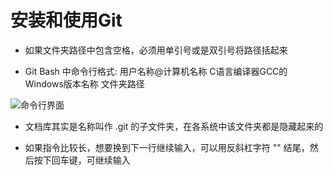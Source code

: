 # 安装和使用Git

- 如果文件夹路径中包含空格，必须用单引号或是双引号将路径括起来

- Git Bash 中命令行格式: 用户名称@计算机名称 C语言编译器GCC的Windows版本名称 文件夹路径

![命令行界面](https://user-images.githubusercontent.com/27407218/101880463-ecac9580-3bcd-11eb-9ce8-39d18d383a61.png)

- 文档库其实是名称叫作 .git 的子文件夹，在各系统中该文件夹都是隐藏起来的

- 如果指令比较长，想要换到下一行继续输入，可以用反斜杠字符 "\" 结尾，然后按下回车键，可继续输入